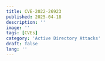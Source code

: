 ```yaml
---
title: CVE-2022-26923
published: 2025-04-18
description: ''
image: ''
tags: [CVEs]
category: 'Active Directory Attacks'
draft: false 
lang: ''
---
```


